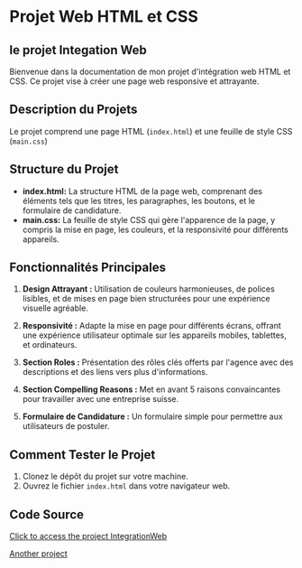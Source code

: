 # Projet Web HTML et CSS

## le projet Integation Web

Bienvenue dans la documentation de mon projet d'intégration web HTML et CSS. Ce projet vise à créer une page web responsive et attrayante.

## Description du Projets

Le projet comprend une page HTML (`index.html`) et une feuille de style CSS (`main.css`)

## Structure du Projet

- **index.html:** La structure HTML de la page web, comprenant des éléments tels que les titres, les paragraphes, les boutons, et le formulaire de candidature.
- **main.css:** La feuille de style CSS qui gère l'apparence de la page, y compris la mise en page, les couleurs, et la responsivité pour différents appareils.

## Fonctionnalités Principales

1. **Design Attrayant :** Utilisation de couleurs harmonieuses, de polices lisibles, et de mises en page bien structurées pour une expérience visuelle agréable.

2. **Responsivité :** Adapte la mise en page pour différents écrans, offrant une expérience utilisateur optimale sur les appareils mobiles, tablettes, et ordinateurs.

3. **Section Roles :** Présentation des rôles clés offerts par l'agence avec des descriptions et des liens vers plus d'informations.

4. **Section Compelling Reasons :** Met en avant 5 raisons convaincantes pour travailler avec une entreprise suisse.

5. **Formulaire de Candidature :** Un formulaire simple pour permettre aux utilisateurs de postuler.

## Comment Tester le Projet

1. Clonez le dépôt du projet sur votre machine.
2. Ouvrez le fichier `index.html` dans votre navigateur web.


## Code Source

[Click to access the project IntegrationWeb](https://github.com/Bilaljanir/Remote-Agenoy)


[Another project](https://github.com/Bilaljanir/Site_Static)

